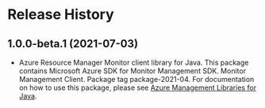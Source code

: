 # Release History

## 1.0.0-beta.1 (2021-07-03)

- Azure Resource Manager Monitor client library for Java. This package contains Microsoft Azure SDK for Monitor Management SDK. Monitor Management Client. Package tag package-2021-04. For documentation on how to use this package, please see [Azure Management Libraries for Java](https://aka.ms/azsdk/java/mgmt).
